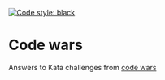 [![Code style: black](https://img.shields.io/badge/code%20style-black-000000.svg)](https://github.com/psf/black)

# Code wars
Answers to Kata challenges from [code wars](https://www.codewars.com/)
